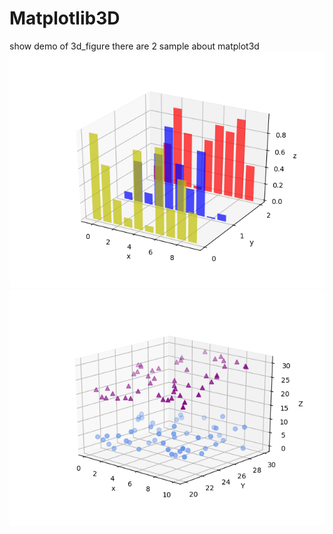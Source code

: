 # Matplotlib3D
show demo of 3d_figure
there are 2 sample about matplot3d
![2](bar.png)
![1](scatter.png)
